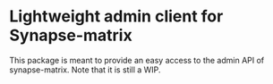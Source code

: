 # Lightweight admin client for Synapse-matrix

This package is meant to provide an easy access to the admin API of synapse-matrix.
Note that it is still a WIP.
